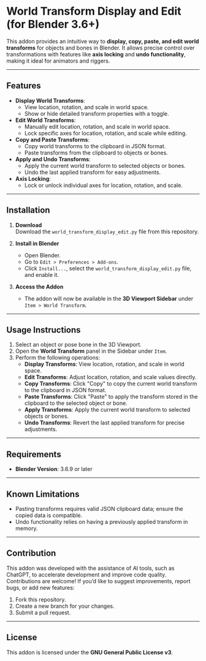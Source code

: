 # World Transform Display and Edit (for Blender 3.6+)

This addon provides an intuitive way to **display, copy, paste, and edit world transforms** for objects and bones in Blender. It allows precise control over transformations with features like **axis locking** and **undo functionality**, making it ideal for animators and riggers.

---

## Features

- **Display World Transforms**:
  - View location, rotation, and scale in world space.
  - Show or hide detailed transform properties with a toggle.
- **Edit World Transforms**:
  - Manually edit location, rotation, and scale in world space.
  - Lock specific axes for location, rotation, and scale while editing.
- **Copy and Paste Transforms**:
  - Copy world transforms to the clipboard in JSON format.
  - Paste transforms from the clipboard to objects or bones.
- **Apply and Undo Transforms**:
  - Apply the current world transform to selected objects or bones.
  - Undo the last applied transform for easy adjustments.
- **Axis Locking**:
  - Lock or unlock individual axes for location, rotation, and scale.

---

## Installation

1. **Download**  
   Download the `world_transform_display_edit.py` file from this repository.

2. **Install in Blender**  
   - Open Blender.  
   - Go to `Edit > Preferences > Add-ons`.  
   - Click `Install...`, select the `world_transform_display_edit.py` file, and enable it.

3. **Access the Addon**  
   - The addon will now be available in the **3D Viewport Sidebar** under `Item > World Transform`.

---

## Usage Instructions

1. Select an object or pose bone in the 3D Viewport.
2. Open the **World Transform** panel in the Sidebar under `Item`.
3. Perform the following operations:
   - **Display Transforms**: View location, rotation, and scale in world space.
   - **Edit Transforms**: Adjust location, rotation, and scale values directly.
   - **Copy Transforms**: Click "Copy" to copy the current world transform to the clipboard in JSON format.
   - **Paste Transforms**: Click "Paste" to apply the transform stored in the clipboard to the selected object or bone.
   - **Apply Transforms**: Apply the current world transform to selected objects or bones.
   - **Undo Transforms**: Revert the last applied transform for precise adjustments.

---

## Requirements

- **Blender Version**: 3.6.9 or later

---

## Known Limitations

- Pasting transforms requires valid JSON clipboard data; ensure the copied data is compatible.
- Undo functionality relies on having a previously applied transform in memory.

---

## Contribution

This addon was developed with the assistance of AI tools, such as ChatGPT, to accelerate development and improve code quality. Contributions are welcome! If you’d like to suggest improvements, report bugs, or add new features:

1. Fork this repository.
2. Create a new branch for your changes.
3. Submit a pull request.

---

## License

This addon is licensed under the **GNU General Public License v3**.
